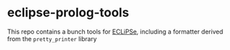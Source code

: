# eclipse-prolog-tools

This repo contains a bunch tools for [ECLiPSe](https://eclipseclp.org/),
including a formatter derived from the `pretty_printer` library
